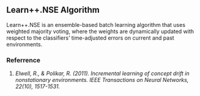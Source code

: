 ## Learn++.NSE Algorithm
Learn++.NSE is an ensemble-based batch learning algorithm that uses weighted majority voting, where the weights are dynamically updated with respect to the classifiers’ time-adjusted errors on current and past environments.

### Referrence
1. *Elwell, R., & Polikar, R. (2011). Incremental learning of concept drift in nonstationary environments. IEEE Transactions on Neural Networks, 22(10), 1517-1531.*
